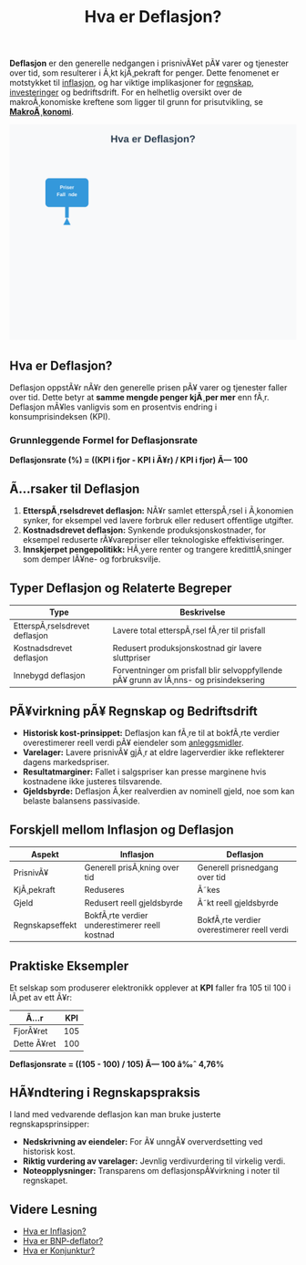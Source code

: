﻿---
title: "Hva er Deflasjon?"
meta_title: "Hva er Deflasjon?"
meta_description: '**Deflasjon** er den generelle nedgangen i prisnivÃ¥et pÃ¥ varer og tjenester over tid, som resulterer i Ã¸kt kjÃ¸pekraft for penger. Dette fenomenet er motstyk...'
slug: hva-er-deflasjon
type: blog
layout: pages/single
---

**Deflasjon** er den generelle nedgangen i prisnivÃ¥et pÃ¥ varer og tjenester over tid, som resulterer i Ã¸kt kjÃ¸pekraft for penger. Dette fenomenet er motstykket til [inflasjon](/blogs/regnskap/hva-er-inflasjon "Hva er Inflasjon? Komplett Guide til Inflasjon i Regnskap og Ã˜konomi"), og har viktige implikasjoner for [regnskap](/blogs/regnskap/hva-er-regnskap "Hva er Regnskap? Komplett Guide til RegnskapsfÃ¸ring"), [investeringer](/blogs/regnskap/hva-er-avkastning "Hva er Avkastning? Komplett Guide til Investeringsavkastning og Beregning") og bedriftsdrift.
For en helhetlig oversikt over de makroÃ¸konomiske kreftene som ligger til grunn for prisutvikling, se **[MakroÃ¸konomi](/blogs/regnskap/makrookonomi "MakroÃ¸konomi: Prinsipper og Betydning for Norsk Regnskap")**.

![Illustrasjon av deflasjon og dens pÃ¥virkning pÃ¥ Ã¸konomi og regnskap](hva-er-deflasjon-image.svg)

## Hva er Deflasjon?

Deflasjon oppstÃ¥r nÃ¥r den generelle prisen pÃ¥ varer og tjenester faller over tid. Dette betyr at **samme mengde penger kjÃ¸per mer** enn fÃ¸r. Deflasjon mÃ¥les vanligvis som en prosentvis endring i konsumprisindeksen (KPI).

### Grunnleggende Formel for Deflasjonsrate

**Deflasjonsrate (%) = ((KPI i fjor - KPI i Ã¥r) / KPI i fjor) Ã— 100**

## Ã…rsaker til Deflasjon

1. **EtterspÃ¸rselsdrevet deflasjon:** NÃ¥r samlet etterspÃ¸rsel i Ã¸konomien synker, for eksempel ved lavere forbruk eller redusert offentlige utgifter.
2. **Kostnadsdrevet deflasjon:** Synkende produksjonskostnader, for eksempel reduserte rÃ¥varepriser eller teknologiske effektiviseringer.
3. **Innskjerpet pengepolitikk:** HÃ¸yere renter og trangere kredittlÃ¸sninger som demper lÃ¥ne- og forbruksvilje.

## Typer Deflasjon og Relaterte Begreper

| **Type**                       | **Beskrivelse**                                                                                   |
|--------------------------------|--------------------------------------------------------------------------------------------------|
| EtterspÃ¸rselsdrevet deflasjon  | Lavere total etterspÃ¸rsel fÃ¸rer til prisfall                                                     |
| Kostnadsdrevet deflasjon       | Redusert produksjonskostnad gir lavere sluttpriser                                               |
| Innebygd deflasjon             | Forventninger om prisfall blir selvoppfyllende pÃ¥ grunn av lÃ¸nns- og prisindeksering             |

## PÃ¥virkning pÃ¥ Regnskap og Bedriftsdrift

* **Historisk kost-prinsippet:** Deflasjon kan fÃ¸re til at bokfÃ¸rte verdier overestimerer reell verdi pÃ¥ eiendeler som [anleggsmidler](/blogs/regnskap/hva-er-anleggsmidler "Hva er Anleggsmidler? Komplett Guide til Varige Driftsmidler").
* **Varelager:** Lavere prisnivÃ¥ gjÃ¸r at eldre lagerverdier ikke reflekterer dagens markedspriser.
* **Resultatmarginer:** Fallet i salgspriser kan presse marginene hvis kostnadene ikke justeres tilsvarende.
* **Gjeldsbyrde:** Deflasjon Ã¸ker realverdien av nominell gjeld, noe som kan belaste balansens passivaside.

## Forskjell mellom Inflasjon og Deflasjon

| **Aspekt**     | **Inflasjon**                                                | **Deflasjon**                                               |
|----------------|--------------------------------------------------------------|-------------------------------------------------------------|
| PrisnivÃ¥       | Generell prisÃ¸kning over tid                                 | Generell prisnedgang over tid                               |
| KjÃ¸pekraft     | Reduseres                                                    | Ã˜kes                                                        |
| Gjeld          | Redusert reell gjeldsbyrde                                   | Ã˜kt reell gjeldsbyrde                                       |
| Regnskapseffekt| BokfÃ¸rte verdier underestimerer reell kostnad                | BokfÃ¸rte verdier overestimerer reell verdi                  |

## Praktiske Eksempler

Et selskap som produserer elektronikk opplever at **KPI** faller fra 105 til 100 i lÃ¸pet av ett Ã¥r:

| **Ã…r**      | **KPI** |
|------------|---------|
| FjorÃ¥ret   | 105     |
| Dette Ã¥ret | 100     |

**Deflasjonsrate = ((105 - 100) / 105) Ã— 100 â‰ˆ 4,76%**

## HÃ¥ndtering i Regnskapspraksis

I land med vedvarende deflasjon kan man bruke justerte regnskapsprinsipper:

* **Nedskrivning av eiendeler:** For Ã¥ unngÃ¥ oververdsetting ved historisk kost.
* **Riktig vurdering av varelager:** Jevnlig verdivurdering til virkelig verdi.
* **Noteopplysninger:** Transparens om deflasjonspÃ¥virkning i noter til regnskapet.

## Videre Lesning

* [Hva er Inflasjon?](/blogs/regnskap/hva-er-inflasjon "Hva er Inflasjon? Komplett Guide til Inflasjon i Regnskap og Ã˜konomi")
* [Hva er BNP-deflator?](/blogs/regnskap/hva-er-bnp-deflator "Hva er BNP-deflator? Forklaring og bruk i makro og regnskap")
* [Hva er Konjunktur?](/blogs/regnskap/hva-er-konjunktur "Hva er Konjunktur? En Komplett Guide til Ã˜konomiske Sykluser")
